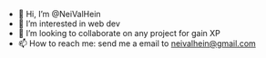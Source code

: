 - 👋 Hi, I’m @NeiValHein
- 👀 I’m interested in web dev
- 💞️ I’m looking to collaborate on any project for gain XP
- 📫 How to reach me: send me a email to neivalhein@gmail.com

